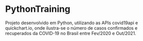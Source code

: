 # PythonTraining

Projeto desenvolvido em Python, utilizando as APIs covid19api e quickchart.io, onde ilustra-se o número de casos confirmados e recuperados da COVID-19 no Brasil entre Fev/2020 e Out/2021.
